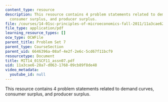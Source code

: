 ```yaml
---
content_type: resource
description: This resource contains 4 problem statements related to demand curves,
  consumer surplus, and producer surplus.
file: /courses/14-01sc-principles-of-microeconomics-fall-2011/11a3cae628a7d063176809cb89f8de48_MIT14_01SCF11_assn07.pdf
file_type: application/pdf
learning_resource_types: []
ocw_type: OCWFile
parent_title: Problem Set 7
parent_type: CourseSection
parent_uid: 6646396a-08af-4e2f-2e6c-5cd67f11bcf9
resourcetype: Document
title: MIT14_01SCF11_assn07.pdf
uid: 11a3cae6-28a7-d063-1768-09cb89f8de48
video_metadata:
  youtube_id: null
---
```

This resource contains 4 problem statements related to demand curves, consumer surplus, and producer surplus.

